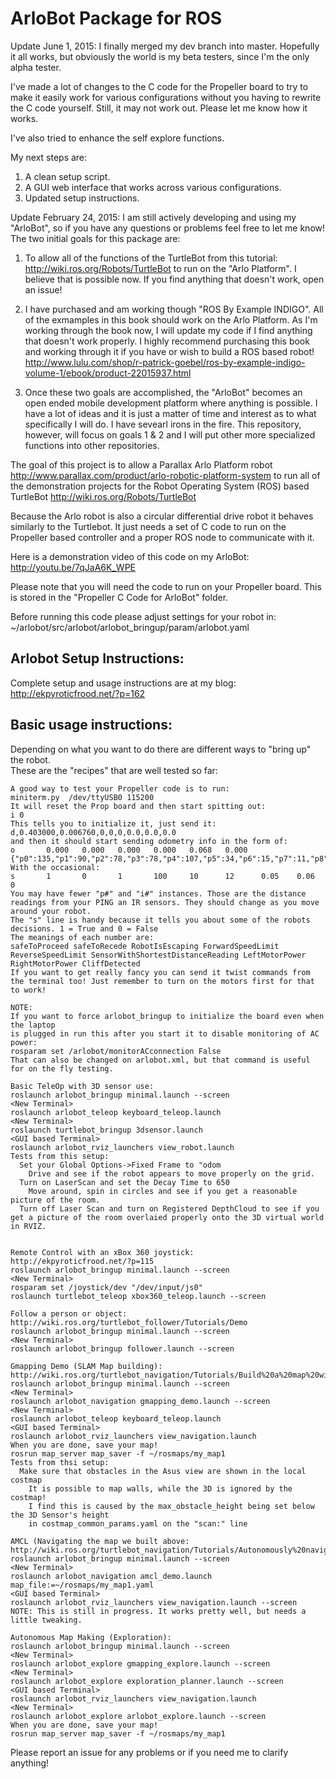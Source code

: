 ArloBot Package for ROS
===========================

Update June 1, 2015: I finally merged my dev branch into master. Hopefully it all works, but obviously the world is my beta testers, since I'm the only alpha tester.

I've made a lot of changes to the C code for the Propeller board to try to make it easily work for various configurations without you having to rewrite the C code yourself. Still, it may not work out. Please let me know how it works.

I've also tried to enhance the self explore functions.

My next steps are:
1. A clean setup script.
2. A GUI web interface that works across various configurations.
3. Updated setup instructions.

Update February 24, 2015: I am still actively developing and using my "ArloBot", so if you have any questions or problems feel free to let me know!
The two initial goals for this package are:

1. To allow all of the functions of the TurtleBot from this tutorial: http://wiki.ros.org/Robots/TurtleBot to run on the "Arlo Platform". I believe that is possible now. If you find anything that doesn't work, open an issue!

2. I have purchased and am working though "ROS By Example INDIGO". All of the exmamples in this book should work on the Arlo Platform. As I'm working through the book now, I will update my code if I find anything that doesn't work properly. I highly recommend purchasing this book and working through it if you have or wish to build a ROS based robot! http://www.lulu.com/shop/r-patrick-goebel/ros-by-example-indigo-volume-1/ebook/product-22015937.html

3. Once these two goals are accomplished, the "ArloBot" becomes an open ended mobile development platform where anything is possible. I have a lot of ideas and it is just a matter of time and interest as to what specifically I will do. I have sevearl irons in the fire. This repository, however, will focus on goals 1 & 2 and I will put other more specialized functions into other repositories.

The goal of this project is to allow a Parallax Arlo Platform robot http://www.parallax.com/product/arlo-robotic-platform-system to run all of the demonstration projects for the Robot Operating System (ROS) based TurtleBot http://wiki.ros.org/Robots/TurtleBot

Because the Arlo robot is also a circular differential drive robot it behaves similarly to the Turtlebot. It just needs a set of C code to run on the Propeller based controller and a proper ROS node to communicate with it.

Here is a demonstration video of this code on my ArloBot:
http://youtu.be/7qJaA6K_WPE

Please note that you will need the code to run on your Propeller board. This is stored in the "Propeller C Code for ArloBot" folder.

Before running this code please adjust settings for your robot in:
    ~/arlobot/src/arlobot/arlobot_bringup/param/arlobot.yaml

## Arlobot Setup Instructions: ##
Complete setup and usage instructions are at my blog:
http://ekpyroticfrood.net/?p=162

## Basic usage instructions: ##
Depending on what you want to do there are different ways to "bring up" the robot.<br/>These are the "recipes" that are well tested so far:
```
A good way to test your Propeller code is to run:
miniterm.py  /dev/ttyUSB0 115200
It will reset the Prop board and then start spitting out:
i 0
This tells you to initialize it, just send it:
d,0.403000,0.006760,0,0,0,0.0,0.0,0.0
and then it should start sending odometry info in the form of:
o       0.000   0.000   0.000   0.000   0.068   0.000   {"p0":135,"p1":90,"p2":78,"p3":78,"p4":107,"p5":34,"p6":15,"p7":11,"p8":16,"p9":67,"p10":77,"p11":120,"p12":9,"p13":10,"i0":1991,"i1":212,"i2":153,"i3":82,"i4":99,"i5":24,"i6":25,"i7":12}
With the occasional:
s       1       0       1       100     10      12      0.05    0.06    0
You may have fewer "p#" and "i#" instances. Those are the distance readings from your PING an IR sensors. They should change as you move around your robot.
The "s" line is handy because it tells you about some of the robots decisions. 1 = True and 0 = False
The meanings of each number are:
safeToProceed safeToRecede RobotIsEscaping ForwardSpeedLimit ReverseSpeedLimit SensorWithShortestDistanceReading LeftMotorPower RightMotorPower CliffDetected
If you want to get really fancy you can send it twist commands from the terminal too! Just remember to turn on the motors first for that to work!

NOTE:
If you want to force arlobot_bringup to initialize the board even when the laptop
is plugged in run this after you start it to disable monitoring of AC power:
rosparam set /arlobot/monitorACconnection False
That can also be changed on arlobot.xml, but that command is useful for on the fly testing.

Basic TeleOp with 3D sensor use:
roslaunch arlobot_bringup minimal.launch --screen
<New Terminal>
roslaunch arlobot_teleop keyboard_teleop.launch
<New Terminal>
roslaunch turtlebot_bringup 3dsensor.launch
<GUI based Terminal>
roslaunch arlobot_rviz_launchers view_robot.launch
Tests from this setup:
  Set your Global Options->Fixed Frame to "odom
    Drive and see if the robot appears to move properly on the grid.
  Turn on LaserScan and set the Decay Time to 650
    Move around, spin in circles and see if you get a reasonable picture of the room.
  Turn off Laser Scan and turn on Registered DepthCloud to see if you get a picture of the room overlaied properly onto the 3D virtual world in RVIZ.


Remote Control with an xBox 360 joystick:
http://ekpyroticfrood.net/?p=115
roslaunch arlobot_bringup minimal.launch --screen
<New Terminal>
rosparam set /joystick/dev "/dev/input/js0"
roslaunch turtlebot_teleop xbox360_teleop.launch --screen

Follow a person or object:
http://wiki.ros.org/turtlebot_follower/Tutorials/Demo
roslaunch arlobot_bringup minimal.launch --screen
<New Terminal>
roslaunch arlobot_bringup follower.launch --screen

Gmapping Demo (SLAM Map building):
http://wiki.ros.org/turtlebot_navigation/Tutorials/Build%20a%20map%20with%20SLAM
roslaunch arlobot_bringup minimal.launch --screen
<New Terminal>
roslaunch arlobot_navigation gmapping_demo.launch --screen
<New Terminal>
roslaunch arlobot_teleop keyboard_teleop.launch
<GUI based Terminal>
roslaunch arlobot_rviz_launchers view_navigation.launch
When you are done, save your map!
rosrun map_server map_saver -f ~/rosmaps/my_map1
Tests from thsi setup:
  Make sure that obstacles in the Asus view are shown in the local costmap
    It is possible to map walls, while the 3D is ignored by the costmap!
    I find this is caused by the max_obstacle_height being set below the 3D Sensor's height
    in costmap_common_params.yaml on the "scan:" line

AMCL (Navigating the map we built above:
http://wiki.ros.org/turtlebot_navigation/Tutorials/Autonomously%20navigate%20in%20a%20known%20map
roslaunch arlobot_bringup minimal.launch --screen
<New Terminal>
roslaunch arlobot_navigation amcl_demo.launch map_file:=~/rosmaps/my_map1.yaml
<GUI based Terminal>
roslaunch arlobot_rviz_launchers view_navigation.launch --screen
NOTE: This is still in progress. It works pretty well, but needs a little tweaking.

Autonomous Map Making (Exploration):
roslaunch arlobot_bringup minimal.launch --screen
<New Terminal>
roslaunch arlobot_explore gmapping_explore.launch --screen
<New Terminal>
roslaunch arlobot_explore exploration_planner.launch --screen
<GUI based Terminal>
roslaunch arlobot_rviz_launchers view_navigation.launch
<New Terminal>
roslaunch arlobot_explore arlobot_explore.launch --screen
When you are done, save your map!
rosrun map_server map_saver -f ~/rosmaps/my_map1

```
Please report an issue for any problems or if you need me to clarify anything!
